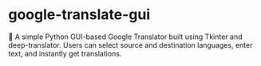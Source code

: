 # google-translate-gui
🎯 A simple Python GUI-based Google Translator built using Tkinter and deep-translator. Users can select source and destination languages, enter text, and instantly get translations.
